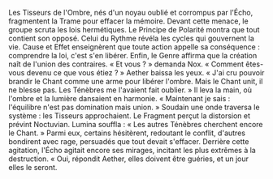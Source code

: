 Les Tisseurs de l'Ombre, nés d'un noyau oublié et corrompus par l'Écho, fragmentent la Trame pour effacer la mémoire. Devant cette menace, le groupe scruta les lois hermétiques.
Le Principe de Polarité montra que tout contient son opposé.
Celui du Rythme révéla les cycles qui gouvernent la vie.
Cause et Effet enseignèrent que toute action appelle sa conséquence : comprendre la loi, c'est s'en libérer.
Enfin, le Genre affirma que la création naît de l'union des contraires.
« Et vous ? » demanda Nox. « Comment êtes-vous devenu ce que vous étiez ? »
Aether baissa les yeux. « J'ai cru pouvoir brandir le Chant comme une arme pour libérer l'ombre. Mais le Chant unit, il ne blesse pas. Les Ténèbres me l'avaient fait oublier. »
Il leva la main, où l'ombre et la lumière dansaient en harmonie. « Maintenant je sais : l'équilibre n'est pas domination mais union. »
Soudain une onde traversa le système : les Tisseurs approchaient. Le Fragment perçut la distorsion et prévint Noctuvian. Lumina souffla : « Les autres Ténèbres cherchent encore le Chant. »
Parmi eux, certains hésitèrent, redoutant le conflit, d'autres bondirent avec rage, persuadés que tout devait s'effacer.
Derrière cette agitation, l'Écho agitait encore ses mirages, incitant les plus extrêmes à la destruction.
« Oui, répondit Aether, elles doivent être guéries,
et un jour elles le seront.

